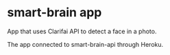 # smart-brain app

App that uses Clarifai API to detect a face in a photo.

The app connected to smart-brain-api through Heroku.
